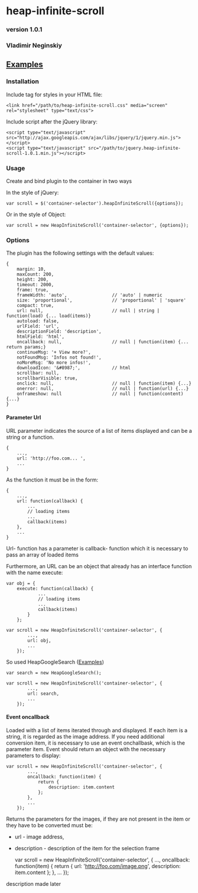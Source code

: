 # heap-infinite-scroll
### version 1.0.1
### Vladimir Neginskiy
## [Examples](http://extjs24.github.io/heap-infinite-scroll/)

### Installation
Include tag for styles in your HTML file:

    <link href="/path/to/heap-infinite-scroll.css" media="screen" rel="stylesheet" type="text/css">

Include script after the jQuery library:

    <script type="text/javascript" src="http://ajax.googleapis.com/ajax/libs/jquery/1/jquery.min.js"></script>
    <script type="text/javascript" src="/path/to/jquery.heap-infinite-scroll-1.0.1.min.js"></script>

### Usage

Create and bind plugin to the container in two ways

In the style of jQuery:

    var scroll = $('container-selector').heapInfiniteScroll({options});

Or in the style of Object:

    var scroll = new HeapInfiniteScroll('container-selector', {options});

### Options

The plugin has the following settings with the default values:

    {
        margin: 10,
        maxCount: 200,
        height: 200,
        timeout: 2000,
        frame: true,
        frameWidth: 'auto',                 // 'auto' | numeric
        size: 'proportional',               // 'proportional' | 'square'
        compact: true,
        url: null,                          // null | string | function(load) {... load(items)}
        autoload: false,
        urlField: 'url',
        descriptionField: 'description',
        htmlField: 'html',
        oncallback: null,                   // null | function(item) {... return params;}
        continueMsg: '+ View more?',
        notFoundMsg: 'Infos not found!',
        noMoreMsg: 'No more infos!',
        downloadIcon: '&#8987;',            // html
        scrollbar: null,
        scrollbarVisible: true,
        onclick: null,                      // null | function(item) {...}
        onerror: null,                      // null | function(url) {...}
        onframeshow: null                   // null | function(content) {...}
    }

#### Parameter Url

URL parameter indicates the source of a list of items displayed and can be a string or a function.

    {
        ...,
        url: 'http://foo.com... ',
        ...
    }
    
As the function it must be in the form:

    {
        ...,
        url: function(callback) {
            ...
            // loading items
            ...
            callback(items)
        },
        ...
    }

Url- function has a parameter is callback- function which it is necessary to pass an array of loaded items

Furthermore, an URL can be an object that already has an interface function with the name execute:

    var obj = {
        execute: function(callback) {
                ...
                // loading items
                ...
                callback(items)
            }
        };
        
    var scroll = new HeapInfiniteScroll('container-selector', {
            ...,
            url: obj,
            ...
        });
        
So used HeapGoogleSearch ([Examples](http://extjs24.github.io/heap-infinite-scroll/))

    var search = new HeapGoogleSearch();
    
    var scroll = new HeapInfiniteScroll('container-selector', {
            ...,
            url: search,
            ...
        });

#### Event oncallback

Loaded with a list of items iterated through and displayed. 
If each item is a string, it is regarded as the image address.
If you need additional conversion item, it is necessary to use an event onchallbask, 
which is the parameter item. 
Event should return an object with the necessary parameters to display:

    var scroll = new HeapInfiniteScroll('container-selector', {
            ...,
            oncallback: function(item) {
                return {
                    description: item.content
                };
            },
            ...
        });

Returns the parameters for the images, if they are not present in the item or they have to be converted must be:

* url - image address,
* description - description of the item for the selection frame

    var scroll = new HeapInfiniteScroll('container-selector', {
            ...,
            oncallback: function(item) {
                return {
                    url: 'http://foo.com/image.png',
                    description: item.content
                };
            },
            ...
        });



description made later
